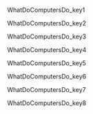 WhatDoComputersDo_key1


WhatDoComputersDo_key2


WhatDoComputersDo_key3


WhatDoComputersDo_key4


WhatDoComputersDo_key5


WhatDoComputersDo_key6


WhatDoComputersDo_key7



WhatDoComputersDo_key8
